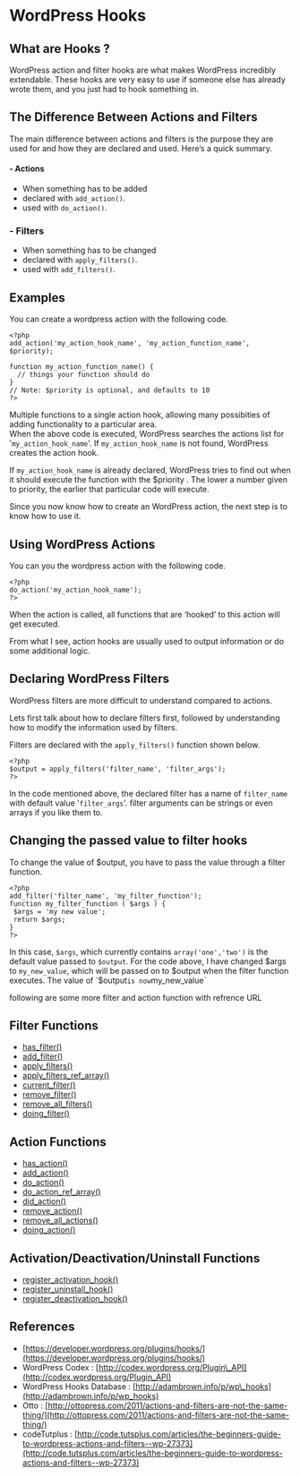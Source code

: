 # WordPress Hooks

## What are Hooks ?

WordPress action and filter hooks are what makes WordPress incredibly extendable. These hooks are very easy to use if someone else has already wrote them, and you just had to hook something in.

## The Difference Between Actions and Filters

The main difference between actions and filters is the purpose they are used for and how they are declared and used. Here’s a quick summary.

#### - Actions

* When something has to be added
* declared with `add_action()`.
* used with `do_action()`.

### - Filters

* When something has to be changed
* declared with `apply_filters()`.
* used with `add_filters()`.

## Examples

You can create a wordpress action with the following code.

```
<?php 
add_action('my_action_hook_name', 'my_action_function_name', $priority);

function my_action_function_name() {
  // things your function should do
}
// Note: $priority is optional, and defaults to 10
?>
```

Multiple functions to a single action hook, allowing many possibities of adding functionality to a particular area.  
When the above code is executed, WordPress searches the actions list for '`my_action_hook_name`'. If `my_action_hook_name` is not found, WordPress creates the action hook.

If `my_action_hook_name` is already declared, WordPress tries to find out when it should execute the function with the $priority . The lower a number given to priority, the earlier that particular code will execute.

Since you now know how to create an WordPress action, the next step is to know how to use it.

## Using WordPress Actions

You can you the wordpress action with the following code.

```
<?php 
do_action('my_action_hook_name'); 
?>
```

When the action is called, all functions that are ‘hooked’ to this action will get executed.

From what I see, action hooks are usually used to output information or do some additional logic.

## Declaring WordPress Filters

WordPress filters are more difficult to understand compared to actions.

Lets first talk about how to declare filters first, followed by understanding how to modify the information used by filters.

Filters are declared with the `apply_filters()` function shown below.

```
<?php 
$output = apply_filters('filter_name', 'filter_args'); 
?>
```

In the code mentioned above, the declared filter has a name of `filter_name` with default value '`filter_args`'. filter arguments can be strings or even arrays if you like them to.

## Changing the passed value to filter hooks

To change the value of $output, you have to pass the value through a filter function.

```
<?php 
add_filter('filter_name', 'my_filter_function'); 
function my_filter_function ( $args ) {
 $args = 'my new value'; 
 return $args;
}
?>
```

In this case, `$args`, which currently contains `array('one','two')` is the default value passed to `$output`. For the code above, I have changed $args to `my_new_value`, which will be passed on to $output when the filter function executes. The value of `$output` is now `my_new_value`

following are some more filter and action function with refrence URL

## Filter Functions

* [has\_filter\(\)](https://developer.wordpress.org/reference/functions/has_filter/)
* [add\_filter\(\)](https://developer.wordpress.org/reference/functions/add_filter/)
* [apply\_filters\(\)](https://developer.wordpress.org/reference/functions/apply_filters/)
* [apply\_filters\_ref\_array\(\)](https://developer.wordpress.org/reference/functions/apply_filters_ref_array/)
* [current\_filter\(\)](https://developer.wordpress.org/reference/functions/current_filter/)
* [remove\_filter\(\)](https://developer.wordpress.org/reference/functions/remove_filter/)
* [remove\_all\_filters\(\)](https://developer.wordpress.org/reference/functions/remove_all_filters/)
* [doing\_filter\(\)](https://developer.wordpress.org/reference/functions/doing_filter/)

## Action Functions

* [has\_action\(\)](https://developer.wordpress.org/reference/functions/has_action/)
* [add\_action\(\)](https://developer.wordpress.org/reference/functions/add_action/)
* [do\_action\(\)](https://developer.wordpress.org/reference/functions/do_action/)
* [do\_action\_ref\_array\(\)](https://developer.wordpress.org/reference/functions/do_action_ref_array/)
* [did\_action\(\)](https://developer.wordpress.org/reference/functions/did_action/)
* [remove\_action\(\)](https://developer.wordpress.org/reference/functions/remove_action/)
* [remove\_all\_actions\(\)](https://developer.wordpress.org/reference/functions/remove_all_actions/)
* [doing\_action\(\)](https://developer.wordpress.org/reference/functions/doing_action/)

## Activation/Deactivation/Uninstall Functions

* [register\_activation\_hook\(\)](https://developer.wordpress.org/reference/functions/register_activation_hook/)
* [register\_uninstall\_hook\(\)](https://developer.wordpress.org/reference/functions/register_uninstall_hook/)
* [register\_deactivation\_hook\(\)](https://developer.wordpress.org/reference/functions/register_deactivation_hook/)

## References

* [https://developer.wordpress.org/plugins/hooks/](https://developer.wordpress.org/plugins/hooks/)
* WordPress Codex : [http://codex.wordpress.org/Plugin\_API](http://codex.wordpress.org/Plugin_API)
* WordPress Hooks Database : [http://adambrown.info/p/wp\_hooks](http://adambrown.info/p/wp_hooks)
* Otto : [http://ottopress.com/2011/actions-and-filters-are-not-the-same-thing/](http://ottopress.com/2011/actions-and-filters-are-not-the-same-thing/)
* codeTutplus : [http://code.tutsplus.com/articles/the-beginners-guide-to-wordpress-actions-and-filters--wp-27373](http://code.tutsplus.com/articles/the-beginners-guide-to-wordpress-actions-and-filters--wp-27373)



